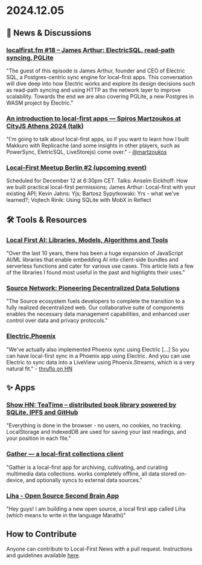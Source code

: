 # 2024.12.05


## 📰 News & Discussions

### [localfirst.fm #18 – James Arthur: ElectricSQL, read-path syncing, PGLite](https://www.localfirst.fm/18)
"The guest of this episode is James Arthur, founder and CEO of Electric SQL, a Postgres-centric sync engine for local-first apps. This conversation will dive deep into how Electric works and explore its design decisions such as read-path syncing and using HTTP as the network layer to improve scalability. Towards the end we are also covering PGLite, a new Postgres in WASM project by Electric."

### [An introduction to local-first apps — Spiros Martzoukos at CityJS Athens 2024 (talk)](https://youtu.be/LqZp57NLSiU?t=92)
"I'm going to talk about local-first apps, so if you want to learn how I built Makkuro with Replicache (and some insights in other players, such as PowerSync, EletricSQL, LiveStorejs) come over." - [@martzoukos](https://x.com/martzoukos/status/1860261486255329634)

### [Local-First Meetup Berlin #2 (upcoming event)](https://lu.ma/sq5hpu2x)
Scheduled for December 12 at 6:30pm CET. Talks: Anselm Eickhoff: How we built practical local-first permissions; James Arthur: Local-first with your existing API; Kevin Jahns: Yjs; Bartosz Sypytkowski: Yrs - what we've learned?; Vojtech Rinik: Using SQLite with MobX in Reflect



## 🛠️ Tools & Resources

### [Local First AI: Libraries, Models, Algorithms and Tools](https://www.peterkoraca.com/blog/local-first-ai)
"Over the last 10 years, there has been a huge expansion of JavaScript AI/ML libraries that enable embedding AI into client-side bundles and serverless functions and cater for various use cases. This article lists a few of the libraries I found most useful in the past and highlights their uses."

### [Source Network: Pioneering Decentralized Data Solutions](https://source.network/)
"The Source ecosystem fuels developers to complete the transition to a fully realized decentralized web. Our collaborative suite of components enables the necessary data management capabilities, and enhanced user control over data and privacy protocols."

### [Electric.Phoenix](https://hexdocs.pm/electric_phoenix/Electric.Phoenix.html)
"We've actually also implemented Phoenix sync using Electric [...] So you can have local-first sync in a Phoenix app using Electric. And you can use Electric to sync data into a LiveView using Phoenix.Streams, which is a very natural fit." - [thruflo on HN](https://news.ycombinator.com/item?id=42316436)


## ✨ Apps
	
### [Show HN: TeaTime – distributed book library powered by SQLite, IPFS and GitHub](https://news.ycombinator.com/item?id=42256104)
"Everything is done in the browser - no users, no cookies, no tracking. LocalStorage and IndexedDB are used for saving your last readings, and your position in each file."

### [Gather — a local-first collections client](https://gather.directory/)
"Gather is a local-first app for archiving, cultivating, and curating multimedia data collections. works completely offline, all data stored on-device, and optionally syncs to external data sources."

### [Liha - Open Source Second Brain App](https://liha.rugvedsomwanshi.in/)
"Hey guys! I am building a new open source, a local first app called Liha (which means to write in the language Marathi)"


## How to Contribute
Anyone can contribute to Local-First News with a pull request. Instructions and guidelines available [here](https://github.com/localfirstnews/localfirstnews).
